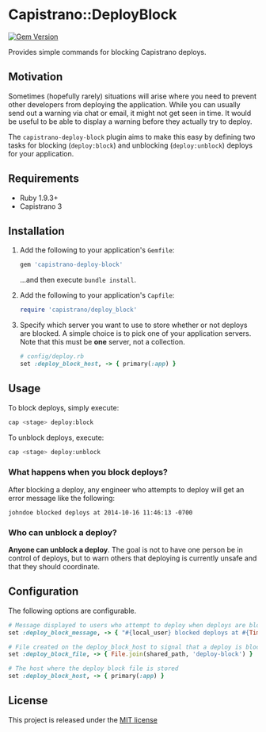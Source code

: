 # Capistrano::DeployBlock

[![Gem Version](https://badge.fury.io/rb/capistrano-deploy-block.svg)](http://badge.fury.io/rb/capistrano-deploy-block)

Provides simple commands for blocking Capistrano deploys.

## Motivation

Sometimes (hopefully rarely) situations will arise where you need to prevent
other developers from deploying the application. While you can usually send
out a warning via chat or email, it might not get seen in time. It would be
useful to be able to display a warning before they actually try to deploy.

The `capistrano-deploy-block` plugin aims to make this easy by defining two
tasks for blocking (`deploy:block`) and unblocking (`deploy:unblock`) deploys
for your application.

## Requirements

* Ruby 1.9.3+
* Capistrano 3

## Installation

1. Add the following to your application's `Gemfile`:

   ```ruby
   gem 'capistrano-deploy-block'
   ```

   ...and then execute `bundle install`.

2. Add the following to your application's `Capfile`:

   ```ruby
   require 'capistrano/deploy_block'
   ```

3. Specify which server you want to use to store whether or not deploys are
   blocked. A simple choice is to pick one of your application servers. Note
   that this must be **one** server, not a collection.

   ```ruby
   # config/deploy.rb
   set :deploy_block_host, -> { primary(:app) }
   ```

## Usage

To block deploys, simply execute:

```bash
cap <stage> deploy:block
```

To unblock deploys, execute:

```bash
cap <stage> deploy:unblock
```

### What happens when you block deploys?

After blocking a deploy, any engineer who attempts to deploy will get an error
message like the following:

```
johndoe blocked deploys at 2014-10-16 11:46:13 -0700
```

### Who can unblock a deploy?

**Anyone can unblock a deploy**. The goal is not to have one person be in
control of deploys, but to warn others that deploying is currently unsafe and
that they should coordinate.

## Configuration

The following options are configurable.

```ruby
# Message displayed to users who attempt to deploy when deploys are blocked
set :deploy_block_message, -> { "#{local_user} blocked deploys at #{Time.now}" }

# File created on the deploy_block_host to signal that a deploy is blocked
set :deploy_block_file, -> { File.join(shared_path, 'deploy-block') }

# The host where the deploy block file is stored
set :deploy_block_host, -> { primary(:app) }
```

## License

This project is released under the [MIT license](LICENSE)
